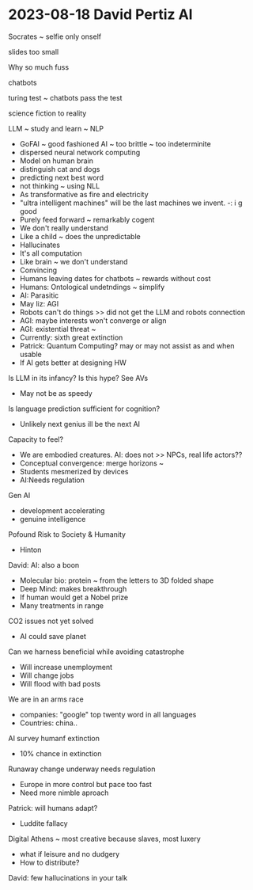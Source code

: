 # 2023-08-18 David Pertiz AI

Socrates ~ selfie only onself

slides too small

Why so much fuss

chatbots

turing test ~ chatbots pass the test

science fiction to reality

LLM ~ study and learn ~ NLP

* GoFAI ~ good fashioned AI ~ too brittle ~ too indeterminite
* dispersed neural network computing
* Model on human brain
* distinguish cat and dogs
* predicting next best word
* not thinking ~ using NLL
* As transformative as fire and electricity
* "ultra intelligent machines" will be the last machines we invent. -: i g good
* Purely feed forward ~ remarkably cogent
* We don't really understand
* Like a child ~ does the unpredictable
* Hallucinates
* It's all computation
* Like brain ~ we don't understand
* Convincing
* Humans leaving dates for chatbots ~ rewards without cost
* Humans: Ontological undetndings ~ simplify
* AI: Parasitic
* May liz: AGI
* Robots can't do things >> did not get the LLM and robots connection
* AGI: maybe interests won't converge or align
* AGI: existential threat ~
* Currently: sixth great extinction
* Patrick: Quantum Computing? may or may not assist as and when usable
* If AI gets better at designing HW

Is LLM in its infancy? Is this hype? See AVs
* May not be as speedy

Is language prediction sufficient for cognition?
* Unlikely next genius ill be the next AI

Capacity to feel?
* We are embodied creatures. AI: does not >> NPCs, real life actors??
* Conceptual convergence: merge horizons ~
* Students mesmerized by devices
* AI:Needs regulation

Gen AI
* development accelerating
* genuine intelligence

Pofound Risk to Society & Humanity
* Hinton

David: AI: also a boon
* Molecular bio: protein ~ from the letters to 3D folded shape
* Deep Mind: makes breakthrough
* If human would get a Nobel prize
* Many treatments in range

CO2 issues not yet solved
* AI could save planet

Can we harness beneficial while avoiding catastrophe

* Will increase unemployment
* Will change jobs
* Will flood with bad posts

We are in an arms race
* companies: "google" top twenty word in all languages
* Countries: china..

AI survey humanf extinction
* 10% chance in extinction

Runaway change underway needs regulation
* Europe in more control but pace too fast
* Need more nimble aproach

Patrick: will humans adapt?
* Luddite fallacy

Digital Athens ~ most creative because slaves, most luxery
* what if leisure and no dudgery
* How to distribute?



David: few hallucinations in your talk
